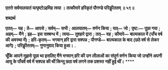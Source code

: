 **एतत्ते सर्वमालयातं यत्पृष्टोऽहमिह त्वया ।** **तत्कौमारे हरिकृतं पौगण्डे परिकीॢततम् ॥ ५९॥** 

**शब्दार्थ** 

**एतत्—** **यह** **; ते—** **आपसे** **; सर्वम्—** **सभी** **; आलयातम्—** **वर्णन किया** **; यत्—** **जो** **; पृष्ट:—** **पूछा गया** **; अहम्—** **मैंने** **; इह—** **इस** **सश्बन्ध में** **; त्वया—** **तुश्हारे द्वारा** **; तत्—** **वह** **; कौमारे—** **बाल्यकाल में (पाँच वर्ष की अवस्था में)** **; हरि-कृतम्—** **भगवान् हरि** **द्वारा सश्पन्न** **; पौगण्डे—** **बाल्यकाल के बाद (छठे वर्ष से लेकर आगे)** **; परिकीॢततम्—** **गुणानुवाद किया हुआ।** **.** 

**चूँकि आपने मुझसे पूछा था इसलिए मैंने भगवान् हरि की उन लीलाओं का संपूर्ण वर्णन** **किया जो उन्होंने अपनी आयु के पाँचवें वर्ष में सश्पन्न की थीं किन्तु छठा वर्ष लगने तक प्रशस्त** **नहीं हुई थीं।** **** 